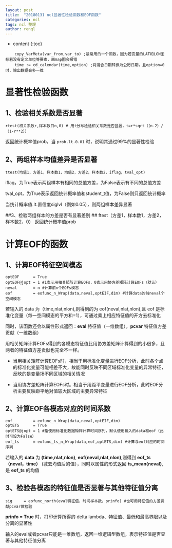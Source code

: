 ```yaml
---
layout: post
title:  "20180131 ncl显著性检验函数和EOF函数"
categories: ncl
tags: ncl 整理
author: renql
---
```


* content
{:toc}

```ncl
    copy_VarMeta(var_from,var_to) ;最常用的一个函数，因为若变量的LAT和LON坐标若没有定义单位等要素，画map图会报错
    time := cd_calendar(time,option) ;将混合日期转换为公历日期，且option=0时，输出数据会多一维
```
# 显著性检验函数 #




## 1、检验相关系数是否显著 ##
    rtest(相关系数r,样本数目n,0) # 用t分布检验相关系数是否显著，t=r*sqrt（（n-2）/（1-r**2））
返回统计概率值prob，当 `prob.lt.0.01` 时，说明其通过99%的显著性检验

## 2、两组样本均值差异是否显著 ##

    ttest(均值1，方差1，样本数1，均值2，方差2，样本数2，iflag，tval_opt)
iflag，为True表示两组样本有相同的总值方差，为False表示有不同的总值方差

tval_opt，为True表示返回统计概率值和student_t值，为False则只返回统计概率

当统计概率值.lt.置信度siglvl（例如0.05），则两组样本差异显著

##3、检验两组样本的方差是否有显著差别  ##
    ftest（方差1，样本数1，方差2，样本数2，0）
返回统计概率值prob


# 计算EOF的函数 #
## 1、计算EOF特征空间模态 ##
    optEOF 		= True
    optEOF@jopt = 1 #1表示用相关矩阵计算EOFs，0表示用协方差矩阵计算EOFs（默认）
    neval		= n #计算前n个EOFs模态
    eof			= eofunc_n_Wrap(data,neval,optEIF,dim) #计算data的前neval个空间模态
若输入的 data 为（time,nlat,nlon),则得到的为 eof(neval,nlat,nlon),且 eof 是标准化变量（每一空间模态的平方和=1），可通过乘上相应特征值的开方去标准化

同时，该函数还会以属性形式返回：**eval** 特征值（一维数组），**pcvar** 特征值方差贡献（一维数组）

用相关矩阵计算EOFs得到的各模态特征值比用协方差矩阵计算得到的小很多，且两者的特征值方差贡献也完全不一样。



- 当用相关矩阵计算EOFs时，相当于用标准化变量进行EOF分析，此时各个点的标准化变量可能相差不大，故能同时反映不同区域标准化变量的异常特征，反映的是变量场不同区域的相关情况



- 当用协方差矩阵计算EOFs时。相当于用距平变量进行EOF分析，此时EOF分析主要反映距平绝对值较大区域的主要异常特征

## 2、计算EOF各模态对应的时间系数 ##
    eof			= eofunc_n_Wrap(data,neval,optEIF,dim)
    optETS		= True
    optETS@jopt = 1 #指使用标准化数据矩阵计算时间序列，默认使用输入的data和eof（此时可设为False）
    eof_ts		= eofunc_ts_n_Wrap(data,eof,optETS,dim) #计算与eof对应的时间序列
若输入的 **data** 为 **(time,nlat,nlon)**, **eof(neval,nlat,nlon)**,则得到 **eof_ts（neval，time）** (减去均值后的值），同时以属性的形式返回 **ts_mean(neval)**,是 **eof_ts** 的均值

## 3、检验各模态的特征值是否显著与其他特征值分离 ##
    sig		= eofunc_north(eval特征值，时间样本数，prinfo) #也可用特征值的方差贡献pcvar做检验
**prinfo = True** 时，打印计算所得的 delta lambda、特征值、最低和最高界限以及分离的显著性

输入的eval或者pcvar只能是一维数组，返回一维逻辑型数组，表示特征值是否显著与其他特征值分离
